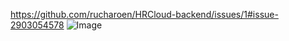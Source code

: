 https://github.com/rucharoen/HRCloud-backend/issues/1#issue-2903054578
![Image](https://github.com/user-attachments/assets/c2337b9f-62af-4b47-bf13-03d1ff354dd2)
